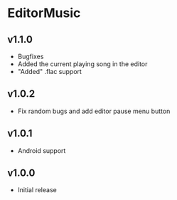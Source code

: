 # EditorMusic
## v1.1.0
- Bugfixes
- Added the current playing song in the editor
- "Added" .flac support
## v1.0.2
- Fix random bugs and add editor pause menu button
## v1.0.1
- Android support
## v1.0.0
- Initial release
